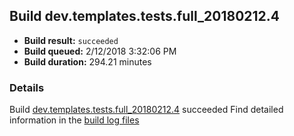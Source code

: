 ## Build dev.templates.tests.full_20180212.4
- **Build result:** `succeeded`
- **Build queued:** 2/12/2018 3:32:06 PM
- **Build duration:** 294.21 minutes
### Details
Build [dev.templates.tests.full_20180212.4](https://winappstudio.visualstudio.com/web/build.aspx?pcguid=a4ef43be-68ce-4195-a619-079b4d9834c2&builduri=vstfs%3a%2f%2f%2fBuild%2fBuild%2f24957) succeeded
Find detailed information in the [build log files](https://uwpctdiags.blob.core.windows.net/buildlogs/dev.templates.tests.full_20180212.4_logs.zip)
